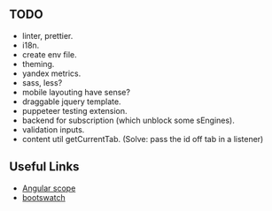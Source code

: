 ## TODO

- linter, prettier.
- i18n.
- create env file.
- theming.
- yandex metrics.
- sass, less?
- mobile layouting have sense?
- draggable jquery template.
- puppeteer testing extension.
- backend for subscription (which unblock some sEngines).
- validation inputs.
- content util getCurrentTab. (Solve: pass the id off tab in a listener)

## Useful Links

- [Angular scope](https://code.angularjs.org/1.2.27/docs/guide/scope)
- [bootswatch](https://bootswatch.com/)